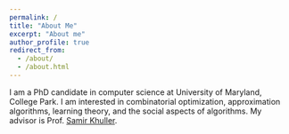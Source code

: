 ```yaml
---
permalink: /
title: "About Me"
excerpt: "About me"
author_profile: true
redirect_from: 
  - /about/
  - /about.html
---
```


I am a PhD candidate in computer science at University of Maryland, College Park. I am interested in combinatorial optimization, approximation algorithms, learning theory, and the social aspects of algorithms. My advisor is Prof. [Samir Khuller](http://www.cs.umd.edu/users/samir/).
